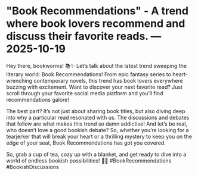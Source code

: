 # "Book Recommendations" - A trend where book lovers recommend and discuss their favorite reads. — 2025-10-19

Hey there, bookworms! 📚✨ Let’s talk about the latest trend sweeping the literary world: Book Recommendations! From epic fantasy series to heart-wrenching contemporary novels, this trend has book lovers everywhere buzzing with excitement. Want to discover your next favorite read? Just scroll through your favorite social media platform and you’ll find recommendations galore! 

The best part? It’s not just about sharing book titles, but also diving deep into why a particular read resonated with us. The discussions and debates that follow are what makes this trend so damn addictive! And let’s be real, who doesn’t love a good bookish debate? So, whether you’re looking for a tearjerker that will break your heart or a thrilling mystery to keep you on the edge of your seat, Book Recommendations has got you covered. 

So, grab a cup of tea, cozy up with a blanket, and get ready to dive into a world of endless bookish possibilities! 📖💫 #BookRecommendations #BookishDiscussions
